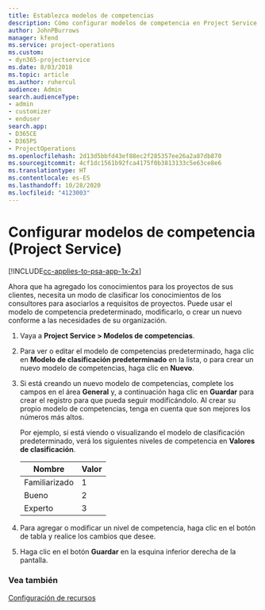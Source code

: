 ```yaml
---
title: Establezca modelos de competencias
description: Cómo configurar modelos de competencia en Project Service
author: JohnPBurrows
manager: kfend
ms.service: project-operations
ms.custom:
- dyn365-projectservice
ms.date: 8/03/2018
ms.topic: article
ms.author: ruhercul
audience: Admin
search.audienceType:
- admin
- customizer
- enduser
search.app:
- D365CE
- D365PS
- ProjectOperations
ms.openlocfilehash: 2d13d5bbfd43ef88ec2f285357ee26a2a87db870
ms.sourcegitcommit: 4cf1dc1561b92fca4175f0b3813133c5e63ce8e6
ms.translationtype: HT
ms.contentlocale: es-ES
ms.lasthandoff: 10/28/2020
ms.locfileid: "4123003"
---
```

# <a name="set-up-proficiency-models-project-service"></a>Configurar modelos de competencia (Project Service)

[!INCLUDE[cc-applies-to-psa-app-1x-2x](../includes/cc-applies-to-psa-app-1x-2x.md)]

Ahora que ha agregado los conocimientos para los proyectos de sus clientes, necesita un modo de clasificar los conocimientos de los consultores para asociarlos a requisitos de proyectos. Puede usar el modelo de competencia predeterminado, modificarlo, o crear un nuevo conforme a las necesidades de su organización.  
  
1.  Vaya a **Project Service > Modelos de competencias**.  
  
2.  Para ver o editar el modelo de competencias predeterminado, haga clic en **Modelo de clasificación predeterminado** en la lista, o para crear un nuevo modelo de competencias, haga clic en **Nuevo**.  
  
3.  Si está creando un nuevo modelo de competencias, complete los campos en el área **General** y, a continuación haga clic en **Guardar** para crear el registro para que pueda seguir modificándolo. Al crear su propio modelo de competencias, tenga en cuenta que son mejores los números más altos.  
  
     Por ejemplo, si está viendo o visualizando el modelo de clasificación predeterminado, verá los siguientes niveles de competencia en **Valores de clasificación**.  
  
    |Nombre|Valor|  
    |----------|-----------|  
    |Familiarizado|1|  
    |Bueno|2|  
    |Experto|3|  
  
4.  Para agregar o modificar un nivel de competencia, haga clic en el botón de tabla y realice los cambios que desee.  
  
5.  Haga clic en el botón **Guardar** en la esquina inferior derecha de la pantalla.  
  
### <a name="see-also"></a>Vea también  
 [Configuración de recursos](../psa/set-up-resources.md)
